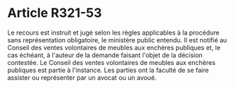 # Article R321-53

Le recours est instruit et jugé selon les règles applicables à la procédure sans représentation obligatoire, le ministère public entendu. Il est notifié au Conseil des ventes volontaires de meubles aux enchères publiques et, le cas échéant, à l'auteur de la demande faisant l'objet de la décision contestée.   Le Conseil des ventes volontaires de meubles aux enchères publiques est partie à l'instance.   Les parties ont la faculté de se faire assister ou représenter par un avocat ou un avoué.